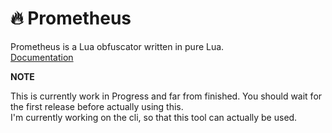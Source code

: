 # :fire: Prometheus
Prometheus is a Lua obfuscator written in pure Lua.  
[Documentation](https://levno-710.gitbook.io/prometheus/)


**NOTE**

This is currently work in Progress and far from finished. You should wait for the first release before actually using this.    
I'm currently working on the cli, so that this tool can actually be used.

